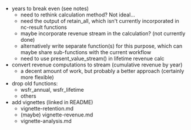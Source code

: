 
- years to break even (see notes)
    + need to rethink calculation method? Not ideal...
    + need the output of retain_all, which isn't currently incorporated in nc-result functions
    + maybe incorporate revenue stream in the calculation? (not currently done)
    + alternatively write separate function(s) for this purpose, which can maybe share sub-functions with the current workflow
    + need to use present_value_stream() in lifetime revenue calc
- convert revenue computations to stream (cumulative revenue by year)
    + a decent amount of work, but probably a better approach (certainly more flexible)
- drop old functions:
    + wsfr_annual, wsfr_lifetime
    + others
- add vignettes (linked in README)
    + vignette-retention.md
    + (maybe) vignette-revenue.md
    + vignette-analysis.md

